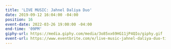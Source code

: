 ```yaml
---
title: 'LIVE MUSIC: Jahnel Daliya Duo'
date: 2019-09-12 16:04:00 -04:00
position: 16
event-date: 2022-03-26 19:00:00 -04:00
end-time: '09PM'
giphy-url: https://media.giphy.com/media/3o85xx69HG11jP4QIo/giphy.gif
event-url: https://www.eventbrite.com/e/live-music-jahnel-daliya-duo-tickets-275338624237
---
```


